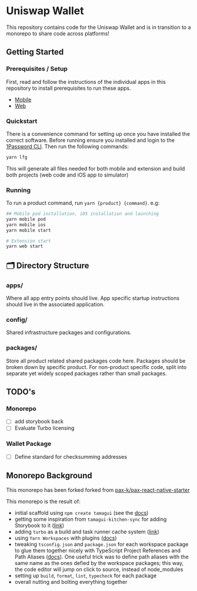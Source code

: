 # Uniswap Wallet

This repository contains code for the Uniswap Wallet and is in transition to a monorepo to share code across platforms!

## Getting Started

### Prerequisites / Setup

First, read and follow the instructions of the individual apps in this repository to install prerequisites to run these apps.

- [Mobile](apps/mobile/README.md)
- [Web](apps/web/README.md)

### Quickstart

There is a convenience command for setting up once you have installed the correct software. Before running ensure you installed and login to the [1Password CLI](https://1password.com/downloads/command-line/). Then run the following commands:

```bash
yarn lfg
```

This will generate all files needed for both mobile and extension and build both projects (web code and iOS app to simulator)

### Running

To run a product command, run `yarn {product} {command}`. e.g:

```bash
## Mobile pod installation, iOS installation and launching
yarn mobile pod
yarn mobile ios
yarn mobile start

# Extension start
yarn web start
```

## 🗂 Directory Structure

### apps/

Where all app entry points should live. App specific startup instructions should live in the associated application.

### config/

Shared infrastructure packages and configurations.

### packages/

Store all product related shared packages code here. Packages should be broken down by specific product. For non-product specific code, split into separate yet widely scoped packages rather than small packages.

## TODO's

### Monorepo

- [ ] add storybook back
- [ ] Evaluate Turbo licensing

### Wallet Package

- [ ] Define standard for checksumming addresses

## Monorepo Background

This monorepo has been forked forked from [pax-k/pax-react-native-starter](https://github.com/pax-k/pax-react-native-starter/blob/main/README.md>)

This monorepo is the result of:

- initial scaffold using `npm create tamagui` (see the [docs](https://tamagui.dev/))
- getting some inspiration from `tamagui-kitchen-sync` for adding Storybook to it ([link](https://github.com/dohomi/tamagui-kitchen-sink))
- adding `turbo` as a build and task runner cache system ([link](https://turbo.build/repo))
- using `Yarn Workspaces` with plugins ([docs](https://classic.yarnpkg.com/lang/en/docs/workspaces/))
- tweaking `tsconfig.json` and `package.json` for each workspace package to glue them together nicely with TypeScript Project References and Path Aliases ([docs](https://www.typescriptlang.org/docs/handbook/project-references.html)). One useful trick was to define path aliases with the same name as the ones defied by the workspace packages; this way, the code editor will jump on click to source, instead of node_modules
- setting up `build`, `format`, `lint`, `typecheck` for each package
- overall nutting and bolting everything together
